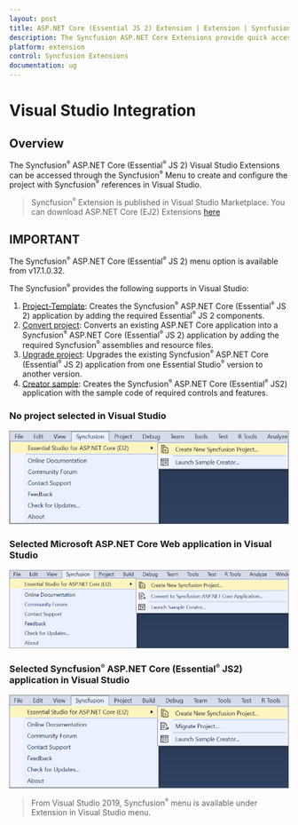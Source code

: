 ```yaml
---
layout: post
title: ASP.NET Core (Essential JS 2) Extension | Extension | Syncfusion
description: The Syncfusion ASP.NET Core Extensions provide quick access to create or configure the Syncfusion ASP.NET projects along with Essential JS 2 components.
platform: extension
control: Syncfusion Extensions
documentation: ug
---
```


# Visual Studio Integration

## Overview

The Syncfusion<sup style="font-size:70%">&reg;</sup> ASP.NET Core (Essential<sup style="font-size:70%">&reg;</sup> JS 2) Visual Studio Extensions can be accessed through the Syncfusion<sup style="font-size:70%">&reg;</sup> Menu to create and configure the project with Syncfusion<sup style="font-size:70%">&reg;</sup> references in Visual Studio.

> Syncfusion<sup style="font-size:70%">&reg;</sup> Extension is published in Visual Studio Marketplace. You can download ASP.NET Core (EJ2) Extensions [here](https://marketplace.visualstudio.com/items?itemName=SyncfusionInc.ASPNETCoreExtensions)

## IMPORTANT

The Syncfusion<sup style="font-size:70%">&reg;</sup> ASP.NET Core (Essential<sup style="font-size:70%">&reg;</sup> JS 2) menu option is available from v17.1.0.32.

The Syncfusion<sup style="font-size:70%">&reg;</sup> provides the following supports in Visual Studio:

1. [Project-Template](syncfusion-project-templates):  Creates the Syncfusion<sup style="font-size:70%">&reg;</sup> ASP.NET Core (Essential<sup style="font-size:70%">&reg;</sup> JS 2) application by adding the required Essential<sup style="font-size:70%">&reg;</sup> JS 2 components.
2. [Convert project](project-conversion): Converts an existing ASP.NET Core application into a Syncfusion<sup style="font-size:70%">&reg;</sup> ASP.NET Core (Essential<sup style="font-size:70%">&reg;</sup> JS 2) application by adding the required Syncfusion<sup style="font-size:70%">&reg;</sup> assemblies and resource files.
3. [Upgrade project](project-migration): Upgrades the existing Syncfusion<sup style="font-size:70%">&reg;</sup> ASP.NET Core (Essential<sup style="font-size:70%">&reg;</sup> JS 2) application from one Essential Studio<sup style="font-size:70%">&reg;</sup> version to another version.
4. [Creator sample](sample-creator): Creates the Syncfusion<sup style="font-size:70%">&reg;</sup> ASP.NET Core (Essential<sup style="font-size:70%">&reg;</sup> JS2) application with the sample code of required controls and features.

### No project selected in Visual Studio

![no project selected](images/no-project-selected.png)

### Selected Microsoft ASP.NET Core Web application in Visual Studio

![selected microsoft](images/selected-project.png)

### Selected Syncfusion<sup style="font-size:70%">&reg;</sup> ASP.NET Core (Essential<sup style="font-size:70%">&reg;</sup> JS2) application in Visual Studio

![selected syncfusion](images/selected-syncfusion-project.png)

> From Visual Studio 2019, Syncfusion<sup style="font-size:70%">&reg;</sup> menu is available under Extension in Visual Studio menu.
